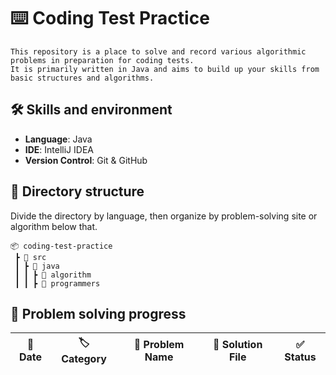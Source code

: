 # ⌨️ Coding Test Practice
```
This repository is a place to solve and record various algorithmic problems in preparation for coding tests.  
It is primarily written in Java and aims to build up your skills from basic structures and algorithms.
```

## 🛠 Skills and environment
- **Language**: Java
- **IDE**: IntelliJ IDEA
- **Version Control**: Git & GitHub

## 📂 Directory structure
Divide the directory by language, then organize by problem-solving site or algorithm below that.

```
📦 coding-test-practice
 ┣ 📂 src
 ┃ ┣ 📂 java
 ┃ ┃ ┣ 📂 algorithm
 ┃ ┃ ┣ 📂 programmers
```
  
## 📌 Problem solving progress

| 📅 Date       | 🏷️ Category   | 📌 Problem Name | 📖 Solution File | ✅ Status |
|-------------|-------------|---------------|----------------|--------|
